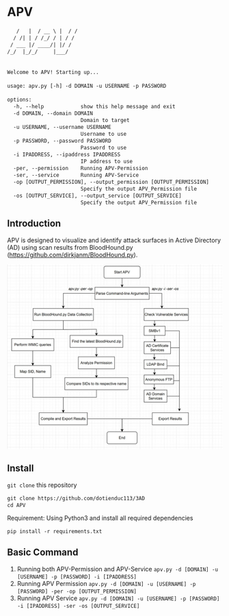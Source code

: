 # APV
```    ___    ____ _    __
   /   |  / __ \ |  / /
  / /| | / /_/ / | / /
 / ___ |/ ____/| |/ /
/_/  |_/_/     |___/


Welcome to APV! Starting up...

usage: apv.py [-h] -d DOMAIN -u USERNAME -p PASSWORD

options:
  -h, --help            show this help message and exit
  -d DOMAIN, --domain DOMAIN
                        Domain to target
  -u USERNAME, --username USERNAME
                        Username to use
  -p PASSWORD, --password PASSWORD
                        Password to use
  -i IPADDRESS, --ipaddress IPADDRESS
                        IP address to use
  -per, --permission    Running APV-Permission
  -ser, --service       Running APV-Service
  -op [OUTPUT_PERMISSION], --output_permission [OUTPUT_PERMISSION]
                        Specify the output APV_Permission file
  -os [OUTPUT_SERVICE], --output_service [OUTPUT_SERVICE]
                        Specify the output APV_Permission file
```
## Introduction
APV is designed to visualize and identify attack surfaces in Active Directory (AD) using scan results from BloodHound.py (https://github.com/dirkjanm/BloodHound.py).

![workflow.jpg](misc/workflow.jpg)
## Install 
```git clone``` this repository
```
git clone https://github.com/dotienduc113/3AD
cd APV
```
Requirement: Using Python3 and install all required dependencies
```commandline
pip install -r requirements.txt
```

## Basic Command
1. Running both APV-Permission and APV-Service
```apv.py -d [DOMAIN] -u [USERNAME] -p [PASSWORD] -i [IPADDRESS]```
2. Running APV Permission
```apv.py -d [DOMAIN] -u [USERNAME] -p [PASSWORD] -per -op [OUTPUT_PERMISSION]```
3. Running APV Service
```apv.py -d [DOMAIN] -u [USERNAME] -p [PASSWORD] -i [IPADDRESS] -ser -os [OUTPUT_SERVICE]```